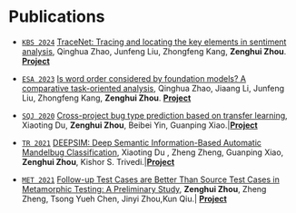
# Publications 

<!-- 文章 -->
- [`KBS 2024`](https://www.sciencedirect.com/journal/knowledge-based-systems) [TraceNet: Tracing and locating the key elements in sentiment analysis](https://www.sciencedirect.com/science/article/pii/S0950705123005427), Qinghua Zhao, Junfeng Liu, Zhongfeng Kang, **Zenghui Zhou**. [**Project**](https://github.com/MaxwelsDonc) <strong><span class='show_paper_citations' data='mrf-JvkAAAAJ:2osOgNQ5qMEC'></span></strong>

<!-- 文章 -->
- [`ESA 2023`](https://www.sciencedirect.com/journal/expert-systems-with-applications) [Is word order considered by foundation models? A comparative task-oriented analysis](https://www.sciencedirect.com/science/article/pii/S0957417423032025#tbl4), Qinghua Zhao, Jiaang Li, Junfeng Liu, Zhongfeng Kang, **Zenghui Zhou**. [**Project**](https://github.com/MaxwelsDonc) <strong><span class='show_paper_citations' data='mrf-JvkAAAAJ:qjMakFHDy7sC'></span></strong>

<!-- 文章一 -->

- [`SQJ 2020`](https://www.springer.com/journal/11219) [Cross-project bug type prediction based on transfer learning](https://link.springer.com/content/pdf/10.1007/s11219-019-09467-0.pdf), Xiaoting Du, **Zenghui Zhou**, Beibei Yin, Guanping Xiao.\|[**Project**](https://github.com/MaxwelsDonc) <strong><span class='show_paper_citations' data='mrf-JvkAAAAJ:u-x6o8ySG0sC'></span></strong>

<!-- 文章2 -->
- [`TR 2021`](https://ieeexplore.ieee.org/xpl/RecentIssue.jsp?punumber=24) [DEEPSIM: Deep Semantic Information-Based Automatic Mandelbug Classification](https://ieeexplore.ieee.org/stamp/stamp.jsp?tp=&arnumber=9551693), Xiaoting Du , Zheng Zheng, Guanping Xiao, **Zenghui Zhou**, Kishor S. Trivedi.\|[**Project**](https://github.com/MaxwelsDonc) <strong><span class='show_paper_citations' data='mrf-JvkAAAAJ:u5HHmVD_uO8C'></span></strong>

<!-- 文章3 -->
- [`MET 2021`](http://metwiki.net/MET21/) [Follow-up Test Cases are Better Than Source Test Cases in Metamorphic Testing: A Preliminary Study](https://ieeexplore.ieee.org/stamp/stamp.jsp?tp=&arnumber=9477655), **Zenghui Zhou**, Zheng Zheng, Tsong Yueh Chen, Jinyi Zhou,Kun Qiu.\| [**Project**](https://github.com/MaxwelsDonc) <strong><span class='show_paper_citations' data='mrf-JvkAAAAJ:9yKSN-GCB0IC'></span></strong>